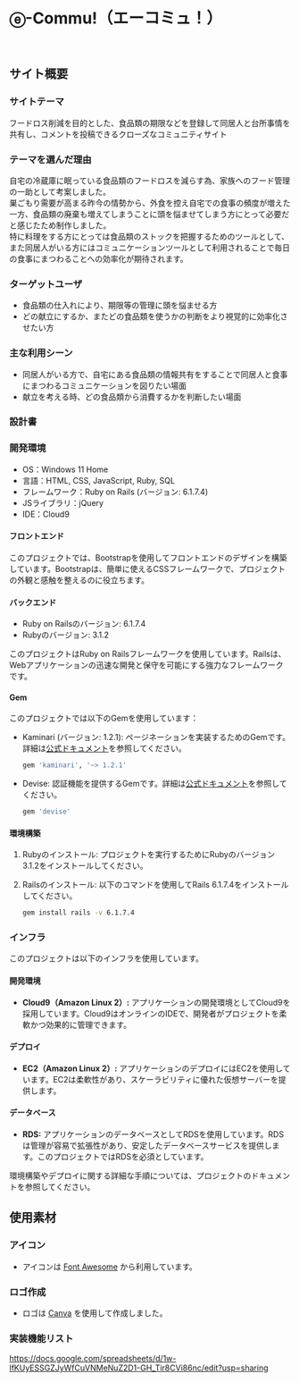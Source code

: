 # ⓔ-Commu!（エーコミュ！）
​
## サイト概要
### サイトテーマ
フードロス削減を目的とした、食品類の期限などを登録して同居人と台所事情を共有し、コメントを投稿できるクローズなコミュニティサイト
​
### テーマを選んだ理由
自宅の冷蔵庫に眠っている食品類のフードロスを減らす為、家族へのフード管理の一助として考案しました。<br >
巣ごもり需要が高まる昨今の情勢から、外食を控え自宅での食事の頻度が増えた一方、食品類の廃棄も増えてしまうことに頭を悩ませてしまう方にとって必要だと感じたため制作しました。<br >
特に料理をする方にとっては食品類のストックを把握するためのツールとして、また同居人がいる方にはコミュニケーションツールとして利用されることで毎日の食事にまつわることへの効率化が期待されます。
​
### ターゲットユーザ
- 食品類の仕入れにより、期限等の管理に頭を悩ませる方
- どの献立にするか、またどの食品類を使うかの判断をより視覚的に効率化させたい方

### 主な利用シーン
- 同居人がいる方で、自宅にある食品類の情報共有をすることで同居人と食事にまつわるコミュニケーションを図りたい場面<br >
- 献立を考える時、どの食品類から消費するかを判断したい場面

### 設計書

### 開発環境

- OS：Windows 11 Home
- 言語：HTML, CSS, JavaScript, Ruby, SQL
- フレームワーク：Ruby on Rails (バージョン: 6.1.7.4)
- JSライブラリ：jQuery
- IDE：Cloud9

#### フロントエンド

このプロジェクトでは、Bootstrapを使用してフロントエンドのデザインを構築しています。Bootstrapは、簡単に使えるCSSフレームワークで、プロジェクトの外観と感触を整えるのに役立ちます。

#### バックエンド

- Ruby on Railsのバージョン: 6.1.7.4
- Rubyのバージョン: 3.1.2

このプロジェクトはRuby on Railsフレームワークを使用しています。Railsは、Webアプリケーションの迅速な開発と保守を可能にする強力なフレームワークです。

#### Gem

このプロジェクトでは以下のGemを使用しています：

- Kaminari (バージョン: 1.2.1): ページネーションを実装するためのGemです。詳細は[公式ドキュメント](https://github.com/kaminari/kaminari)を参照してください。

    ```ruby
    gem 'kaminari', '~> 1.2.1'
    ```

- Devise: 認証機能を提供するGemです。詳細は[公式ドキュメント](https://github.com/heartcombo/devise)を参照してください。

    ```ruby
    gem 'devise'
    ```

#### 環境構築

1. Rubyのインストール: プロジェクトを実行するためにRubyのバージョン3.1.2をインストールしてください。
2. Railsのインストール: 以下のコマンドを使用してRails 6.1.7.4をインストールしてください。

   ```bash
   gem install rails -v 6.1.7.4


### インフラ

このプロジェクトは以下のインフラを使用しています。

#### 開発環境

- **Cloud9（Amazon Linux 2）:**
  アプリケーションの開発環境としてCloud9を採用しています。Cloud9はオンラインのIDEで、開発者がプロジェクトを柔軟かつ効果的に管理できます。

#### デプロイ

- **EC2（Amazon Linux 2）:**
  アプリケーションのデプロイにはEC2を使用しています。EC2は柔軟性があり、スケーラビリティに優れた仮想サーバーを提供します。

#### データベース

- **RDS:**
  アプリケーションのデータベースとしてRDSを使用しています。RDSは管理が容易で拡張性があり、安定したデータベースサービスを提供します。このプロジェクトではRDSを必須としています。

環境構築やデプロイに関する詳細な手順については、プロジェクトのドキュメントを参照してください。

## 使用素材

### アイコン
- アイコンは [Font Awesome](https://fontawesome.com/) から利用しています。

### ロゴ作成
- ロゴは [Canva](https://www.canva.com/ja_jp/logos/) を使用して作成しました。


### 実装機能リスト
https://docs.google.com/spreadsheets/d/1w-lfKUyESSGZJyWfCuVNMeNuZ2D1-GH_Tir8CVi86nc/edit?usp=sharing
